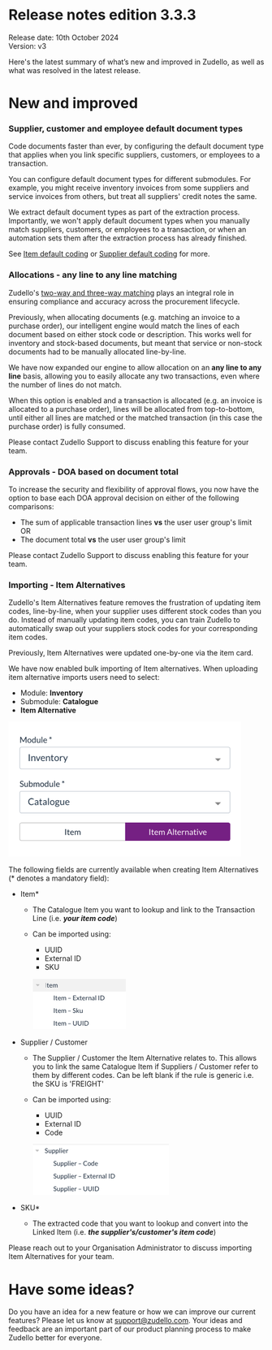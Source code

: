 # Release notes edition 3.3.3

Release date: 10th October 2024  
Version: v3

Here's the latest summary of what’s new and improved in Zudello, as well as what was resolved in the latest release.

# New and improved

### Supplier, customer and employee default document types

Code documents faster than ever, by configuring the default document type that applies when you link specific suppliers, customers, or employees to a transaction.

You can configure default document types for different submodules. For example, you might receive inventory invoices from some suppliers and service invoices from others, but treat all suppliers' credit notes the same.

We extract default document types as part of the extraction process. Importantly, we won't apply default document types when you manually match suppliers, customers, or employees to a transaction, or when an automation sets them after the extraction process has already finished.

See [Item default coding](../business-rules/item-default-coding.md) or [Supplier default coding](../business-rules/supplier-default-coding.md) for more. 

### Allocations - any line to any line matching

Zudello's [two-way and three-way matching](../purchasing-module/understanding-two-way-and-three-way-matching.md) plays an integral role in ensuring compliance and accuracy across the procurement lifecycle. 

Previously, when allocating documents (e.g. matching an invoice to a purchase order), our intelligent engine would match the lines of each document based on either stock code or description. This works well for inventory and stock-based documents, but meant that service or non-stock documents had to be manually allocated line-by-line. 

We have now expanded our engine to allow allocation on an **any line to any line** basis, allowing you to easily allocate any two transactions, even where the number of lines do not match.

When this option is enabled and a transaction is allocated (e.g. an invoice is allocated to a purchase order), lines will be allocated from top-to-bottom, until either all lines are matched or the matched transaction (in this case the purchase order) is fully consumed. 

Please contact Zudello Support to discuss enabling this feature for your team.

### Approvals - DOA based on document total

To increase the security and flexibility of approval flows, you now have the option to base each DOA approval decision on either of the following comparisons:

- The sum of applicable transaction lines **vs** the user user group's limit  
    OR
- The document total **vs** the user user group's limit

Please contact Zudello Support to discuss enabling this feature for your team.

### Importing - Item Alternatives

Zudello's Item Alternatives feature removes the frustration of updating item codes, line-by-line, when your supplier uses different stock codes than you do. Instead of manually updating item codes, you can train Zudello to automatically swap out your suppliers stock codes for your corresponding item codes. 

Previously, Item Alternatives were updated one-by-one via the item card. 

We have now enabled bulk importing of Item alternatives. When uploading item alternative imports users need to select:
- Module: **Inventory** 
- Submodule: **Catalogue** 
- **Item Alternative**

![](../images/image%20(29).png)

The following fields are currently available when creating Item Alternatives (* denotes a mandatory field):

- Item*
    - The Catalogue Item you want to lookup and link to the Transaction Line (i.e. _**your item code**_)
    - Can be imported using:
        - UUID
        - External ID
        - SKU  
          
		![](../images/image%20(31).png)

- Supplier / Customer
    - The Supplier / Customer the Item Alternative relates to. This allows you to link the same Catalogue Item if Suppliers / Customer refer to them by different codes. Can be left blank if the rule is generic i.e. the SKU is 'FREIGHT'
    - Can be imported using:
        - UUID
        - External ID
        - Code  
          
		![](../images/image%20(30).png)
		
- SKU*
    - The extracted code that you want to lookup and convert into the Linked Item (i.e. _**the supplier's/customer's item code**_)

Please reach out to your Organisation Administrator to discuss importing Item Alternatives for your team. 

# Have some ideas?

Do you have an idea for a new feature or how we can improve our current features? Please let us know at [support@zudello.com](mailto:support@zudello.com). Your ideas and feedback are an important part of our product planning process to make Zudello better for everyone.